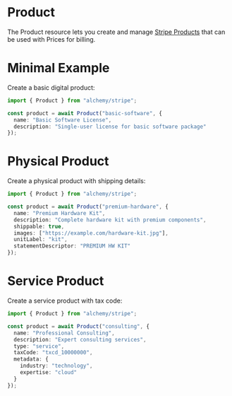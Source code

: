 # Product

The Product resource lets you create and manage [Stripe Products](https://stripe.com/docs/api/products) that can be used with Prices for billing.

# Minimal Example

Create a basic digital product:

```ts
import { Product } from "alchemy/stripe";

const product = await Product("basic-software", {
  name: "Basic Software License",
  description: "Single-user license for basic software package"
});
```

# Physical Product

Create a physical product with shipping details:

```ts
import { Product } from "alchemy/stripe";

const product = await Product("premium-hardware", {
  name: "Premium Hardware Kit", 
  description: "Complete hardware kit with premium components",
  shippable: true,
  images: ["https://example.com/hardware-kit.jpg"],
  unitLabel: "kit",
  statementDescriptor: "PREMIUM HW KIT"
});
```

# Service Product

Create a service product with tax code:

```ts
import { Product } from "alchemy/stripe";

const product = await Product("consulting", {
  name: "Professional Consulting",
  description: "Expert consulting services", 
  type: "service",
  taxCode: "txcd_10000000",
  metadata: {
    industry: "technology",
    expertise: "cloud"
  }
});
```
